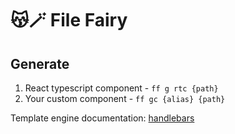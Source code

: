 # 😽🪄 File Fairy

## Generate
1. React typescript component - `ff g rtc {path}`
2. Your custom component - `ff gc {alias} {path}`


Template engine documentation: [handlebars](https://handlebarsjs.com/)
